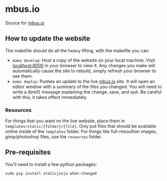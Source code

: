 # mbus.io
Source for [mbus.io](http://mbus.io)

## How to update the website

The makefile should do all the heavy lifting, with the makefile you can:

 * `make develop`: Host a copy of the website on your local machine.
    Visit [localhost:8000](http://localhost:8000) in your browser to view it.
    Any changes you make will automatically cause the site to rebuild,
    simply refresh your browser to see them.
 * `make deploy`: Pushes an update to the live [mbus.io](http://mbus.io) site.
    It will open an editor window with a summary of the files you changed.
    You will need to write a (breif) message explaining the change, save, and quit.
    Be careful with this, it takes effect immediately.


### Resources

For things that you want on the live website, place them in `templates/static/{folder}/{file}`.
Only put files that should be available online inside of the `templates` folder.
For things like full-resoultion images, gimp/photoshop files, use the `resources` folder.

## Pre-requisites

You'll need to install a few python packages:

`sudo pip install staticjinja when-changed`
